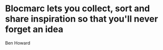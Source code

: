 # Blocmarc lets you collect, sort and share inspiration so that you'll never forget an idea
Ben Howard